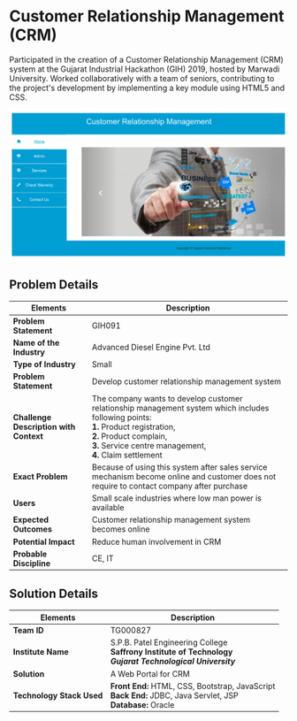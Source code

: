 # Customer Relationship Management (CRM)
Participated in the creation of a Customer Relationship Management (CRM) system at the Gujarat Industrial Hackathon (GIH) 2019, hosted by Marwadi University. Worked collaboratively with a team of seniors, contributing to the project's development by implementing a key module using HTML5 and CSS.

![Screenshot](customer-relationship-management.png?raw=true)

## Problem Details
| Elements | Description |
| ----- | ----- |
| **Problem Statement** | GIH091 |
| **Name of the Industry** | Advanced Diesel Engine Pvt. Ltd |
| **Type of Industry** | Small |
| **Problem Statement** | Develop customer relationship management system |
| **Challenge Description with Context** | The company wants to develop customer relationship management system which includes following points:<br>**1.** Product registration,<br>**2.** Product complain,<br>**3.** Service centre management,<br>**4.** Claim settlement |
| **Exact Problem** | Because of using this system after sales service mechanism become online and customer does not require to contact company after purchase |
| **Users** | Small scale industries where low man power is available |
| **Expected Outcomes** | Customer relationship management system becomes online |
| **Potential Impact** | Reduce human involvement in CRM |
| **Probable Discipline** | CE, IT |

## Solution Details
| Elements | Description |
| ----- | ----- |
| **Team ID** | TG000827 |
| **Institute Name** | S.P.B. Patel Engineering College<br>**Saffrony Institute of Technology**<br>***Gujarat Technological University*** |
| **Solution** | A Web Portal for CRM |
| **Technology Stack Used** | **Front End:** HTML, CSS, Bootstrap, JavaScript<br>**Back End:** JDBC, Java Servlet, JSP<br>**Database:** Oracle |
